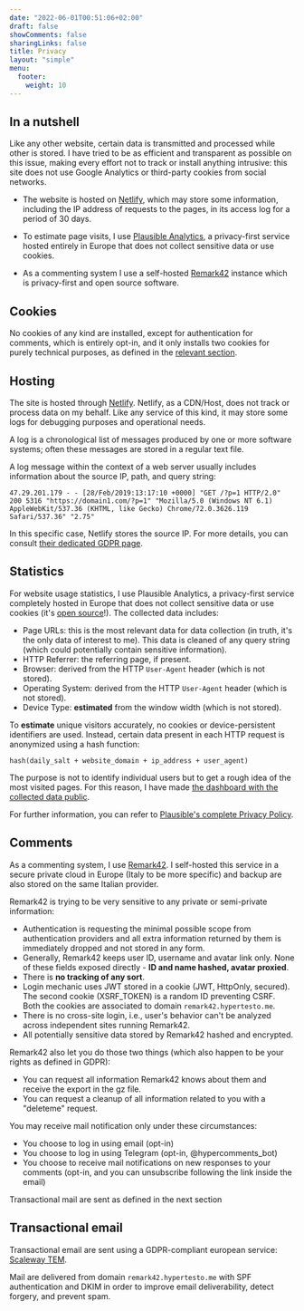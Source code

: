 ```yaml
---
date: "2022-06-01T00:51:06+02:00"
draft: false
showComments: false
sharingLinks: false
title: Privacy
layout: "simple"
menu:
  footer:
    weight: 10
---
```

## In a nutshell

Like any other website, certain data is transmitted and processed while other is stored. I have tried to be as efficient and transparent as possible on this issue, making every effort not to track or install anything intrusive: this site does not use Google Analytics or third-party cookies from social networks.

- The website is hosted on [Netlify](https://www.netlify.com/), which may store some information, including the IP address of requests to the pages, in its access log for a period of 30 days.
- To estimate page visits, I use [Plausible Analytics](https://plausible.io/), a privacy-first service hosted entirely in Europe that does not collect sensitive data or use cookies.

- As a commenting system I use a self-hosted [Remark42](https://remark42.com/) instance which is privacy-first and open source software.

## Cookies

No cookies of any kind are installed, except for authentication for comments, which is entirely opt-in, and it only installs two cookies for purely technical purposes, as defined in the [relevant section](#comments).

## Hosting
The site is hosted through [Netlify](https://www.netlify.com/). Netlify, as a CDN/Host, does not track or process data on my behalf. Like any service of this kind, it may store some logs for debugging purposes and operational needs.

A log is a chronological list of messages produced by one or more software systems; often these messages are stored in a regular text file.

A log message within the context of a web server usually includes information about the source IP, path, and query string:

`47.29.201.179 - - [28/Feb/2019:13:17:10 +0000] "GET /?p=1 HTTP/2.0" 200 5316 "https://domain1.com/?p=1" "Mozilla/5.0 (Windows NT 6.1) AppleWebKit/537.36 (KHTML, like Gecko) Chrome/72.0.3626.119 Safari/537.36" "2.75"
`

In this specific case, Netlify stores the source IP. For more details, you can consult [their dedicated GDPR page](https://www.netlify.com/gdpr-ccpa/).

## Statistics

For website usage statistics, I use Plausible Analytics, a privacy-first service completely hosted in Europe that does not collect sensitive data or use cookies (it's [open source](https://github.com/plausible/analytics)!). The collected data includes:

- Page URLs: this is the most relevant data for data collection (in truth, it's the only data of interest to me). This data is cleaned of any query string (which could potentially contain sensitive information).
- HTTP Referrer: the referring page, if present.
- Browser: derived from the HTTP `User-Agent` header (which is not stored).
- Operating System: derived from the HTTP `User-Agent` header (which is not stored).
- Device Type: **estimated** from the window width (which is not stored).

To **estimate** unique visitors accurately, no cookies or device-persistent identifiers are used. Instead, certain data present in each HTTP request is anonymized using a hash function:

`hash(daily_salt + website_domain + ip_address + user_agent)`

The purpose is not to identify individual users but to get a rough idea of the most visited pages. For this reason, I have made [the dashboard with the collected data public](https://plausible.io/hypertesto.me).

For further information, you can refer to [Plausible's complete Privacy Policy](https://plausible.io/data-policy).

## Comments

As a commenting system, I use [Remark42](https://remark42.com/). I self-hosted this service in a secure private cloud in Europe (Italy to be more specific) and backup are also stored on the same Italian provider.

Remark42 is trying to be very sensitive to any private or semi-private information:
- Authentication is requesting the minimal possible scope from authentication providers and all extra information returned by them is immediately dropped and not stored in any form.
- Generally, Remark42 keeps user ID, username and avatar link only. None of these fields exposed directly - **ID and name hashed, avatar proxied**.
- There is **no tracking of any sort**.
- Login mechanic uses JWT stored in a cookie (JWT, HttpOnly, secured). The second cookie (XSRF_TOKEN) is a random ID preventing CSRF. Both the cookies are associated to domain `remark42.hypertesto.me`.
- There is no cross-site login, i.e., user's behavior can't be analyzed across independent sites running Remark42.
- All potentially sensitive data stored by Remark42 hashed and encrypted.

Remark42 also let you do those two things (which also happen to be your rights as defined in GDPR):
- You can request all information Remark42 knows about them and receive the export in the gz file.
- You can request a cleanup of all information related to you with a "deleteme" request.

You may receive mail notification only under these circumstances:
- You choose to log in using email (opt-in)
- You choose to log in using Telegram (opt-in, @hypercomments_bot)
- You choose to receive mail notifications on new responses to your comments (opt-in, and you can unsubscribe following the link inside the email)

Transactional mail are sent as defined in the next section

## Transactional email
Transactional email are sent using a GDPR-compliant european service: [Scaleway TEM](https://www.scaleway.com/en/transactional-email-tem/).

Mail are delivered from domain `remark42.hypertesto.me` with SPF authentication and DKIM in order to improve email deliverability, detect forgery, and prevent spam.